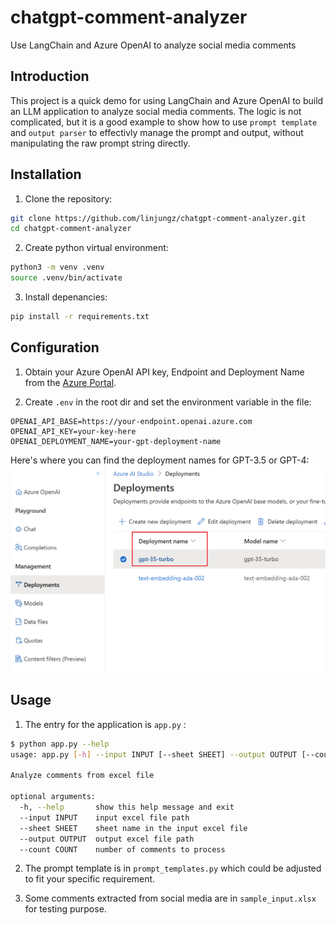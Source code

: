 # chatgpt-comment-analyzer
Use LangChain and Azure OpenAI to analyze social media comments

## Introduction

This project is a quick demo for using LangChain and Azure OpenAI to build an LLM application to analyze social media comments. The logic is not complicated, but it is a good example to show how to use `prompt template` and `output parser` to effectivly manage the prompt and output, without manipulating the raw prompt string directly.

## Installation

1. Clone the repository:

```bash
git clone https://github.com/linjungz/chatgpt-comment-analyzer.git
cd chatgpt-comment-analyzer
```
2. Create python virtual environment:

```bash
python3 -m venv .venv
source .venv/bin/activate
```
3. Install depenancies:

```bash
pip install -r requirements.txt
```

## Configuration

1. Obtain your Azure OpenAI API key, Endpoint and Deployment Name from the [Azure Portal](https://portal.azure.com/).

2. Create `.env` in the root dir and set the environment variable in the file:

```
OPENAI_API_BASE=https://your-endpoint.openai.azure.com
OPENAI_API_KEY=your-key-here
OPENAI_DEPLOYMENT_NAME=your-gpt-deployment-name
```
Here's where you can find the deployment names for GPT-3.5 or GPT-4:
![](./static/deployment.png)

## Usage

1. The entry for the application is `app.py` :

```bash
$ python app.py --help
usage: app.py [-h] --input INPUT [--sheet SHEET] --output OUTPUT [--count COUNT]

Analyze comments from excel file

optional arguments:
  -h, --help       show this help message and exit
  --input INPUT    input excel file path
  --sheet SHEET    sheet name in the input excel file
  --output OUTPUT  output excel file path
  --count COUNT    number of comments to process
```

2. The prompt template is in `prompt_templates.py` which could be adjusted to fit your specific requirement.

3. Some comments extracted from social media are in `sample_input.xlsx` for testing purpose.